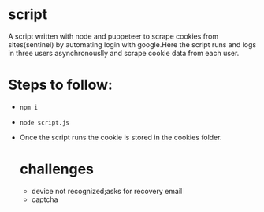 # script
A script written with node and puppeteer to scrape cookies from sites(sentinel) by automating login with google.Here the script runs and logs in three users asynchronouslly and scrape cookie data from each user.

# Steps to follow:
- `npm i`
- `node script.js`
- Once the script runs the cookie is stored in the cookies folder.
  
  # challenges
  - device not recognized;asks for recovery email
  - captcha